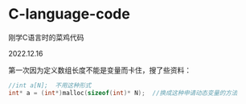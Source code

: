 # C-language-code
刚学C语言时的菜鸡代码

2022.12.16

第一次因为定义数组长度不能是变量而卡住，搜了些资料：

```c	
//int a[N];  不用这种形式
int* a = (int*)malloc(sizeof(int)* N);  //换成这种申请动态变量的方法
